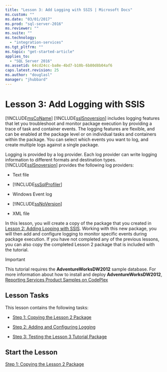 ```yaml
---
title: "Lesson 3: Add Logging with SSIS | Microsoft Docs"
ms.custom: ""
ms.date: "03/01/2017"
ms.prod: "sql-server-2016"
ms.reviewer: ""
ms.suite: ""
ms.technology: 
  - "integration-services"
ms.tgt_pltfrm: ""
ms.topic: "get-started-article"
applies_to: 
  - "SQL Server 2016"
ms.assetid: 64cd24cc-ba8e-4bd7-b10b-6b80d8b04af6
caps.latest.revision: 25
ms.author: "douglasl"
manager: "jhubbard"
---
```

# Lesson 3: Add Logging with SSIS
[!INCLUDE[msCoName](../../advanced-analytics/r-services/tutorials/includes/msconame-md.md)] [!INCLUDE[ssISnoversion](../../advanced-analytics/r-services/includes/ssisnoversion-md.md)] includes logging features that let you troubleshoot and monitor package execution by providing a trace of task and container events. The logging features are flexible, and can be enabled at the package level or on individual tasks and containers within the package. You can select which events you want to log, and create multiple logs against a single package.  
  
Logging is provided by a log provider. Each log provider can write logging information to different formats and destination types. [!INCLUDE[ssISnoversion](../../advanced-analytics/r-services/includes/ssisnoversion-md.md)] provides the following log providers:  
  
-   Text file  
  
-   [!INCLUDE[ssSqlProfiler](../../analysis-services/data-mining/includes/sssqlprofiler-md.md)]  
  
-   Windows Event log  
  
-   [!INCLUDE[ssNoVersion](../../advanced-analytics/r-services/includes/ssnoversion-md.md)]  
  
-   XML file  
  
In this lesson, you will create a copy of the package that you created in [Lesson 2: Adding Looping with SSIS](../../integration-services/tutorials/lesson-2-adding-looping-with-ssis.md). Working with this new package, you will then add and configure logging to monitor specific events during package execution. If you have not completed any of the previous lessons, you can also copy the completed Lesson 2 package that is included with the tutorial.  
  
> [!IMPORTANT]  
> This tutorial requires the **AdventureWorksDW2012** sample database. For more information about how to install and deploy **AdventureWorksDW2012**, [Reporting Services Product Samples on CodePlex](http://go.microsoft.com/fwlink/p/?LinkID=526910)  
  
## Lesson Tasks  
This lesson contains the following tasks:  
  
-   [Step 1: Copying the Lesson 2 Package](../Topic/Step%201:%20Copying%20the%20Lesson%202%20Package.md)  
  
-   [Step 2: Adding and Configuring Logging](../Topic/Step%202:%20Adding%20and%20Configuring%20Logging.md)  
  
-   [Step 3: Testing the Lesson 3 Tutorial Package](../Topic/Step%203:%20Testing%20the%20Lesson%203%20Tutorial%20Package.md)  
  
## Start the Lesson  
[Step 1: Copying the Lesson 2 Package](../Topic/Step%201:%20Copying%20the%20Lesson%202%20Package.md)  
  
  
  
